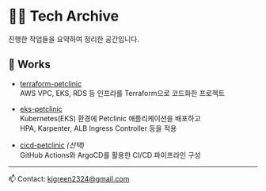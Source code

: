 # 👨‍💻 Tech Archive

진행한 작업들을 요약하여 정리한 공간입니다.  

## 📌 Works
- [terraform-petclinic](https://github.com/kjgreen2324/terraform-petclinic)  
  AWS VPC, EKS, RDS 등 인프라를 Terraform으로 코드화한 프로젝트  

- [eks-petclinic](https://github.com/경지님아이디/eks-petclinic)  
  Kubernetes(EKS) 환경에 Petclinic 애플리케이션을 배포하고  
  HPA, Karpenter, ALB Ingress Controller 등을 적용  

- [cicd-petclinic](https://github.com/경지님아이디/cicd-petclinic) *(선택)*  
  GitHub Actions와 ArgoCD를 활용한 CI/CD 파이프라인 구성  

---

📫 Contact: kjgreen2324@gmail.com
